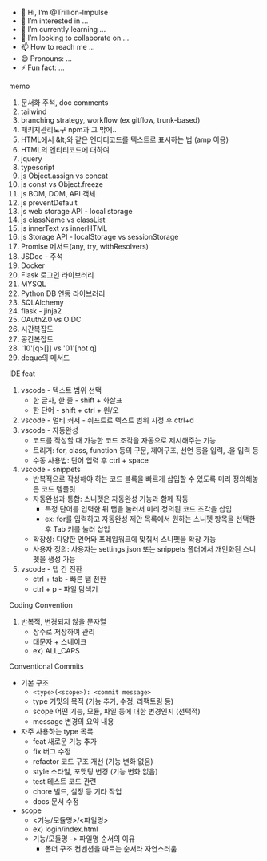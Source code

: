 - 👋 Hi, I’m @Trillion-Impulse
- 👀 I’m interested in ...
- 🌱 I’m currently learning ...
- 💞️ I’m looking to collaborate on ...
- 📫 How to reach me ...
- 😄 Pronouns: ...
- ⚡ Fun fact: ...

<!---
Trillion-Impulse/Trillion-Impulse is a ✨ special ✨ repository because its `README.md` (this file) appears on your GitHub profile.
You can click the Preview link to take a look at your changes.
--->

memo
1. 문서화 주석, doc comments
2. tailwind
3. branching strategy, workflow (ex gitflow, trunk-based)
4. 패키지관리도구 npm과 그 밖에..
5. HTML에서 &amp;lt;와 같은 엔티티코드를 텍스트로 표시하는 법 (amp 이용)
6. HTML의 엔티티코드에 대하여
7. jquery
8. typescript
9. js Object.assign vs concat
10. js const vs Object.freeze
11. js BOM, DOM, API 객체
12. js preventDefault
13. js web storage API - local storage
14. js className vs classList
15. js innerText vs innerHTML
16. js Storage API - localStorage vs sessionStorage
17. Promise 메서드(any, try, withResolvers)
18. JSDoc - 주석
19. Docker
20. Flask 로그인 라이브러리
21. MYSQL
22. Python DB 연동 라이브러리
23. SQLAlchemy
24. flask - jinja2
25. OAuth2.0 vs OIDC
26. 시간복잡도
27. 공간복잡도
28. '10'[q>[]] vs '01'[not q]
29. deque의 메서드

IDE feat
1. vscode - 텍스트 범위 선택
   - 한 글자, 한 줄 - shift + 화살표
   - 한 단어 - shift + ctrl + 왼/오
2. vscode - 멀티 커서 - 쉬프트로 텍스트 범위 지정 후 ctrl+d
3. vscode - 자동완성
   - 코드를 작성할 때 가능한 코드 조각을 자동으로 제시해주는 기능
   - 트리거: for, class, function 등의 구문, 제어구조, 선언 등을 입력, .을 입력 등
   - 수동 사용법: 단어 입력 후 ctrl + space
4. vscode - snippets
   - 반복적으로 작성해야 하는 코드 블록을 빠르게 삽입할 수 있도록 미리 정의해놓은 코드 템플릿
   - 자동완성과 통합: 스니펫은 자동완성 기능과 함께 작동
      - 특정 단어를 입력한 뒤 탭을 눌러서 미리 정의된 코드 조각을 삽입
      - ex: for를 입력하고 자동완성 제안 목록에서 원하는 스니펫 항목을 선택한 후 Tab 키를 눌러 삽입
   - 확장성: 다양한 언어와 프레임워크에 맞춰서 스니펫을 확장 가능
   - 사용자 정의: 사용자는 settings.json 또는 snippets 폴더에서 개인화된 스니펫을 생성 가능
5. vscode - 탭 간 전환
   - ctrl + tab - 빠른 탭 전환
   - ctrl + p - 파일 탐색기

Coding Convention
1. 반복적, 변경되지 않을 문자열
   - 상수로 저장하여 관리
   - 대문자 + 스네이크
   - ex) ALL_CAPS

Conventional Commits
- 기본 구조
   - `<type>(<scope>): <commit message>`
   - type   커밋의 목적 (기능 추가, 수정, 리팩토링 등)
   - scope   어떤 기능, 모듈, 파일 등에 대한 변경인지 (선택적)
   - message   변경의 요약 내용
- 자주 사용하는 type 목록
   - feat   새로운 기능 추가
   - fix   버그 수정
   - refactor   코드 구조 개선 (기능 변화 없음)
   - style   스타일, 포맷팅 변경 (기능 변화 없음)
   - test   테스트 코드 관련
   - chore   빌드, 설정 등 기타 작업
   - docs   문서 수정
- scope
   - <기능/모듈명>/<파일명>
   - ex) login/index.html
   - 기능/모듈명 -> 파일명 순서의 이유
      - 폴더 구조 컨벤션을 따르는 순서라 자연스러움
